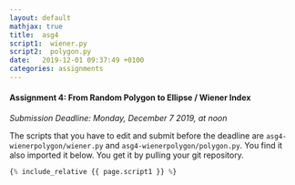 ```yaml
---
layout: default
mathjax: true
title:  asg4
script1:  wiener.py  
script2:  polygon.py  
date:   2019-12-01 09:37:49 +0100
categories: assignments
---
```


#### Assignment 4: From Random Polygon to Ellipse / Wiener Index 

*Submission Deadline: Monday, December 7 2019, at noon*


The scripts that you have to edit and submit before the deadline are
`asg4-wienerpolygon/wiener.py` and `asg4-wienerpolygon/polygon.py`. You find it also imported it below. 
You get it by pulling your git repository.

```python
{% include_relative {{ page.script1 }} %}
```


